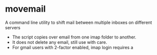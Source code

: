 movemail
========

A command line utility to shift mail between multiple inboxes on different servers

* The script copies over email from one imap folder to another.
* It does not delete any email, still use with care.
* For gmail users with 2-factor enabled, imap login requires a
